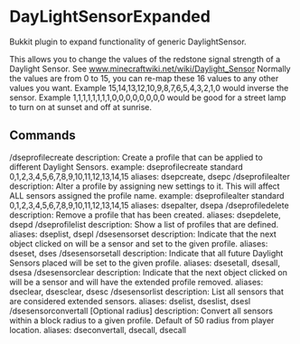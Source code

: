 DayLightSensorExpanded
======================

Bukkit plugin to expand functionality of generic DaylightSensor.

This allows you to change the values of the redstone signal strength of a Daylight Sensor.
  See www.minecraftwiki.net/wiki/Daylight_Sensor
  Normally the values are from 0 to 15, you can re-map these 16 values to any other values you want.
  Example 15,14,13,12,10,9,8,7,6,5,4,3,2,1,0 would inverse the sensor.
  Example 1,1,1,1,1,1,1,1,0,0,0,0,0,0,0,0 would be good for a street lamp to turn on at sunset and off at sunrise.
  
Commands
--------
/dseprofilecreate <profileName> <parameters>
    description: Create a profile that can be applied to different Daylight Sensors.
    example: dseprofilecreate standard 0,1,2,3,4,5,6,7,8,9,10,11,12,13,14,15
    aliases: dsepcreate, dsepc
/dseprofilealter <profileName> <parameters>
    description: Alter a profile by assigning new settings to it. This will affect ALL sensors assigned the profile name.
    example: dseprofilealter standard 0,1,2,3,4,5,6,7,8,9,10,11,12,13,14,15
    aliases: dsepalter, dsepa
/dseprofiledelete <profileName>
    description: Remove a profile that has been created.
    aliases: dsepdelete, dsepd
/dseprofilelist
    description: Show a list of profiles that are defined.
    aliases: dseplist, dsepl
/dsesensorset <profileName>
    description: Indicate that the next object clicked on will be a sensor and set to the given profile.
    aliases: dseset, dses
/dsesensorsetall <profileName>
    description: Indicate that all future Daylight Sensors placed will be set to the given profile.
    aliases: dsesetall, dsesall, dsesa
/dsesensorclear
    description: Indicate that the next object clicked on will be a sensor and will have the extended profile removed.
    aliases: dseclear, dsesclear, dsesc
/dsesensorlist
    description: List all sensors that are considered extended sensors.
    aliases: dselist, dseslist, dsesl
/dsesensorconvertall <profileName> [Optional radius]
    description: Convert all sensors within a block radius to a given profile. Default of 50 radius from player location.
    aliases: dseconvertall, dsecall, dsecall
